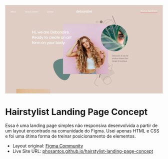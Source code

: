 ![](./img/Thumbnail.jpg)

# Hairstylist Landing Page Concept

Essa é uma landing page simples não responsiva desenvolvida a partir de um layout encontrado na comunidade do Figma. Usei apenas HTML e CSS e foi uma ótima forma de treinar posicionamento de elementos.

- Layout original: [Figma Community](https://www.figma.com/community/file/824716064118407919)
- Live Site URL: [phosantos.github.io/hairstylist-landing-page-concept](https://phosantos.github.io/hairstylist-landing-page-concept/)
